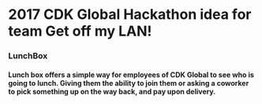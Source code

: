 # 2017 CDK Global Hackathon idea for team Get off my LAN!
### LunchBox

#### Lunch box offers a simple way for employees of CDK Global to see who is going to lunch. Giving them the ability to join them or asking a coworker to pick something up on the way back, and pay upon delivery. 

